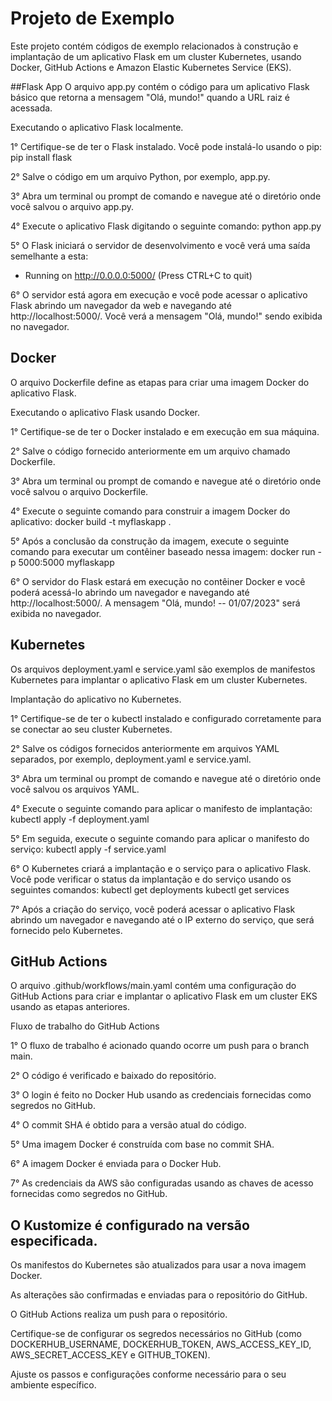 # Projeto de Exemplo
Este projeto contém códigos de exemplo relacionados à construção e implantação de um aplicativo Flask em um cluster Kubernetes, usando Docker, GitHub Actions e Amazon Elastic Kubernetes Service (EKS).

##Flask App
O arquivo app.py contém o código para um aplicativo Flask básico que retorna a mensagem "Olá, mundo!" quando a URL raiz é acessada.

Executando o aplicativo Flask localmente.

1° Certifique-se de ter o Flask instalado. Você pode instalá-lo usando o pip:
pip install flask

2° Salve o código em um arquivo Python, por exemplo, app.py.

3° Abra um terminal ou prompt de comando e navegue até o diretório onde você salvou o arquivo app.py.

4° Execute o aplicativo Flask digitando o seguinte comando:
python app.py

5° O Flask iniciará o servidor de desenvolvimento e você verá uma saída semelhante a esta:
 * Running on http://0.0.0.0:5000/ (Press CTRL+C to quit)

6° O servidor está agora em execução e você pode acessar o aplicativo Flask abrindo um navegador da web e navegando até http://localhost:5000/. Você verá a mensagem "Olá, mundo!" sendo exibida no navegador.

## Docker
O arquivo Dockerfile define as etapas para criar uma imagem Docker do aplicativo Flask.

Executando o aplicativo Flask usando Docker.

1° Certifique-se de ter o Docker instalado e em execução em sua máquina.

2° Salve o código fornecido anteriormente em um arquivo chamado Dockerfile.

3° Abra um terminal ou prompt de comando e navegue até o diretório onde você salvou o arquivo Dockerfile.

4° Execute o seguinte comando para construir a imagem Docker do aplicativo:
docker build -t myflaskapp .

5° Após a conclusão da construção da imagem, execute o seguinte comando para executar um contêiner baseado nessa imagem:
docker run -p 5000:5000 myflaskapp

6° O servidor do Flask estará em execução no contêiner Docker e você poderá acessá-lo abrindo um navegador e navegando até http://localhost:5000/. A mensagem "Olá, mundo! -- 01/07/2023" será exibida no navegador.

## Kubernetes
Os arquivos deployment.yaml e service.yaml são exemplos de manifestos Kubernetes para implantar o aplicativo Flask em um cluster Kubernetes.

Implantação do aplicativo no Kubernetes.

1° Certifique-se de ter o kubectl instalado e configurado corretamente para se conectar ao seu cluster Kubernetes.

2° Salve os códigos fornecidos anteriormente em arquivos YAML separados, por exemplo, deployment.yaml e service.yaml.

3° Abra um terminal ou prompt de comando e navegue até o diretório onde você salvou os arquivos YAML.

4° Execute o seguinte comando para aplicar o manifesto de implantação:
kubectl apply -f deployment.yaml

5° Em seguida, execute o seguinte comando para aplicar o manifesto do serviço:
kubectl apply -f service.yaml

6° O Kubernetes criará a implantação e o serviço para o aplicativo Flask. Você pode verificar o status da implantação e do serviço usando os seguintes comandos:
kubectl get deployments
kubectl get services

7° Após a criação do serviço, você poderá acessar o aplicativo Flask abrindo um navegador e navegando até o IP externo do serviço, que será fornecido pelo Kubernetes.

## GitHub Actions
O arquivo .github/workflows/main.yaml contém uma configuração do GitHub Actions para criar e implantar o aplicativo Flask em um cluster EKS usando as etapas anteriores.

Fluxo de trabalho do GitHub Actions

1° O fluxo de trabalho é acionado quando ocorre um push para o branch main.

2° O código é verificado e baixado do repositório.

3° O login é feito no Docker Hub usando as credenciais fornecidas como segredos no GitHub.

4° O commit SHA é obtido para a versão atual do código.

5° Uma imagem Docker é construída com base no commit SHA.

6° A imagem Docker é enviada para o Docker Hub.

7° As credenciais da AWS são configuradas usando as chaves de acesso fornecidas como segredos no GitHub.

## O Kustomize é configurado na versão especificada.

Os manifestos do Kubernetes são atualizados para usar a nova imagem Docker.

As alterações são confirmadas e enviadas para o repositório do GitHub.

O GitHub Actions realiza um push para o repositório.

Certifique-se de configurar os segredos necessários no GitHub (como DOCKERHUB_USERNAME, DOCKERHUB_TOKEN, AWS_ACCESS_KEY_ID, AWS_SECRET_ACCESS_KEY e GITHUB_TOKEN).

Ajuste os passos e configurações conforme necessário para o seu ambiente específico.
